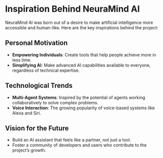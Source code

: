 # Inspiration Behind NeuraMind AI

NeuraMind AI was born out of a desire to make artificial intelligence more accessible and human-like. Here are the key inspirations behind the project:

## Personal Motivation
- **Empowering Individuals**: Create tools that help people achieve more in less time.
- **Simplifying AI**: Make advanced AI capabilities available to everyone, regardless of technical expertise.

## Technological Trends
- **Multi-Agent Systems**: Inspired by the potential of agents working collaboratively to solve complex problems.
- **Voice Interaction**: The growing popularity of voice-based systems like Alexa and Siri.

## Vision for the Future
- Build an AI assistant that feels like a partner, not just a tool.
- Foster a community of developers and users who contribute to the project’s growth.
